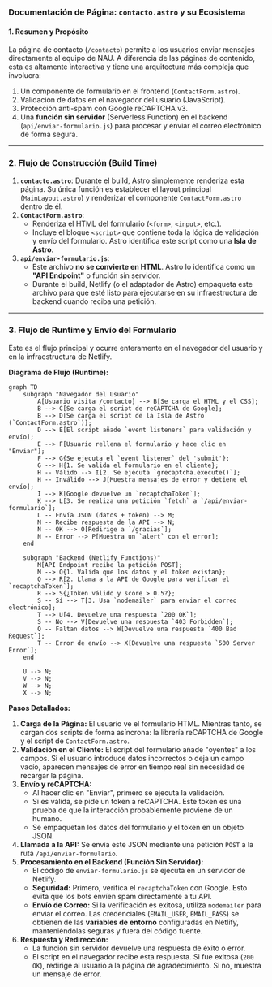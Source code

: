 ### Documentación de Página: `contacto.astro` y su Ecosistema

#### 1. Resumen y Propósito

La página de contacto (`/contacto`) permite a los usuarios enviar mensajes directamente al equipo de NAU. A diferencia de las páginas de contenido, esta es altamente interactiva y tiene una arquitectura más compleja que involucra:
1.  Un componente de formulario en el frontend (`ContactForm.astro`).
2.  Validación de datos en el navegador del usuario (JavaScript).
3.  Protección anti-spam con Google reCAPTCHA v3.
4.  Una **función sin servidor** (Serverless Function) en el backend (`api/enviar-formulario.js`) para procesar y enviar el correo electrónico de forma segura.

---

### 2. Flujo de Construcción (Build Time)

1.  **`contacto.astro`**: Durante el build, Astro simplemente renderiza esta página. Su única función es establecer el layout principal (`MainLayout.astro`) y renderizar el componente `ContactForm.astro` dentro de él.
2.  **`ContactForm.astro`**:
    *   Renderiza el HTML del formulario (`<form>`, `<input>`, etc.).
    *   Incluye el bloque `<script>` que contiene toda la lógica de validación y envío del formulario. Astro identifica este script como una **Isla de Astro**.
3.  **`api/enviar-formulario.js`**:
    *   Este archivo **no se convierte en HTML**. Astro lo identifica como un **"API Endpoint"** o función sin servidor.
    *   Durante el build, Netlify (o el adaptador de Astro) empaqueta este archivo para que esté listo para ejecutarse en su infraestructura de backend cuando reciba una petición.

---

### 3. Flujo de Runtime y Envío del Formulario

Este es el flujo principal y ocurre enteramente en el navegador del usuario y en la infraestructura de Netlify.

**Diagrama de Flujo (Runtime):**

```mermaid
graph TD
    subgraph "Navegador del Usuario"
        A[Usuario visita /contacto] --> B[Se carga el HTML y el CSS];
        B --> C[Se carga el script de reCAPTCHA de Google];
        B --> D[Se carga el script de la Isla de Astro (`ContactForm.astro`)];
        D --> E[El script añade `event listeners` para validación y envío];
        E --> F[Usuario rellena el formulario y hace clic en "Enviar"];
        F --> G{Se ejecuta el `event listener` del 'submit'};
        G --> H{1. Se valida el formulario en el cliente};
        H -- Válido --> I[2. Se ejecuta `grecaptcha.execute()`];
        H -- Inválido --> J[Muestra mensajes de error y detiene el envío];
        I --> K[Google devuelve un `recaptchaToken`];
        K --> L[3. Se realiza una petición `fetch` a `/api/enviar-formulario`];
        L -- Envía JSON (datos + token) --> M;
        M -- Recibe respuesta de la API --> N;
        N -- OK --> O[Redirige a `/gracias`];
        N -- Error --> P[Muestra un `alert` con el error];
    end

    subgraph "Backend (Netlify Functions)"
        M[API Endpoint recibe la petición POST];
        M --> Q{1. Valida que los datos y el token existan};
        Q --> R[2. Llama a la API de Google para verificar el `recaptchaToken`];
        R --> S{¿Token válido y score > 0.5?};
        S -- Sí --> T[3. Usa `nodemailer` para enviar el correo electrónico];
        T --> U[4. Devuelve una respuesta `200 OK`];
        S -- No --> V[Devuelve una respuesta `403 Forbidden`];
        Q -- Faltan datos --> W[Devuelve una respuesta `400 Bad Request`];
        T -- Error de envío --> X[Devuelve una respuesta `500 Server Error`];
    end
    
    U --> N;
    V --> N;
    W --> N;
    X --> N;
```

**Pasos Detallados:**

1.  **Carga de la Página:** El usuario ve el formulario HTML. Mientras tanto, se cargan dos scripts de forma asíncrona: la librería reCAPTCHA de Google y el script de `ContactForm.astro`.
2.  **Validación en el Cliente:** El script del formulario añade "oyentes" a los campos. Si el usuario introduce datos incorrectos o deja un campo vacío, aparecen mensajes de error en tiempo real sin necesidad de recargar la página.
3.  **Envío y reCAPTCHA:**
    *   Al hacer clic en "Enviar", primero se ejecuta la validación.
    *   Si es válida, se pide un token a reCAPTCHA. Este token es una prueba de que la interacción probablemente proviene de un humano.
    *   Se empaquetan los datos del formulario y el token en un objeto JSON.
4.  **Llamada a la API:** Se envía este JSON mediante una petición `POST` a la ruta `/api/enviar-formulario`.
5.  **Procesamiento en el Backend (Función Sin Servidor):**
    *   El código de `enviar-formulario.js` se ejecuta en un servidor de Netlify.
    *   **Seguridad:** Primero, verifica el `recaptchaToken` con Google. Esto evita que los bots envíen spam directamente a tu API.
    *   **Envío de Correo:** Si la verificación es exitosa, utiliza `nodemailer` para enviar el correo. Las credenciales (`EMAIL_USER`, `EMAIL_PASS`) se obtienen de las **variables de entorno** configuradas en Netlify, manteniéndolas seguras y fuera del código fuente.
6.  **Respuesta y Redirección:**
    *   La función sin servidor devuelve una respuesta de éxito o error.
    *   El script en el navegador recibe esta respuesta. Si fue exitosa (`200 OK`), redirige al usuario a la página de agradecimiento. Si no, muestra un mensaje de error.
